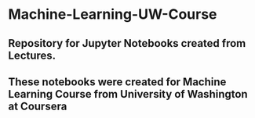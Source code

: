 # Machine-Learning-UW-Course
## Repository for Jupyter Notebooks created from Lectures.
## These notebooks were created for Machine Learning Course from University of Washington at Coursera

